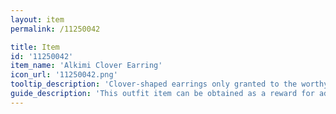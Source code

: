```yaml
---
layout: item
permalink: /11250042

title: Item
id: '11250042'
item_name: 'Alkimi Clover Earring'
icon_url: '11250042.png'
tooltip_description: 'Clover-shaped earrings only granted to the worthy by Alkimi, the guild that studies herbs and alchemy.'
guide_description: 'This outfit item can be obtained as a reward for advancing in foraging mastery. Outfit items replace the look of your gear when equipped. '
---
```

